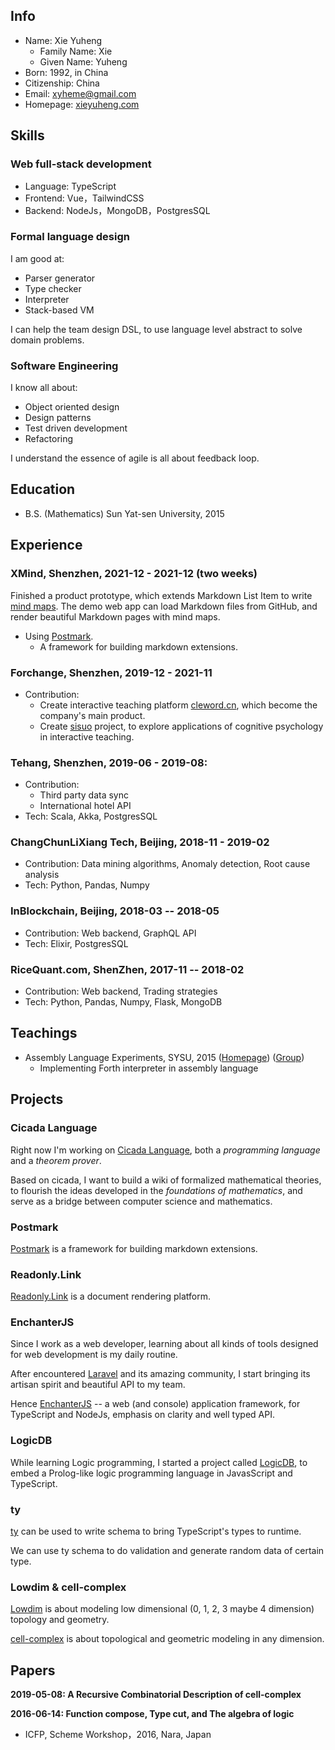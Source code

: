 ## Info

- Name: Xie Yuheng
  - Family Name: Xie
  - Given Name: Yuheng
- Born: 1992, in China
- Citizenship: China
- Email: [xyheme@gmail.com](mailto:xyheme@gmail.com)
- Homepage: [xieyuheng.com](https://xieyuheng.com)

## Skills

### Web full-stack development

- Language: TypeScript
- Frontend: Vue，TailwindCSS
- Backend: NodeJs，MongoDB，PostgresSQL

### Formal language design

I am good at:

- Parser generator
- Type checker
- Interpreter
- Stack-based VM

I can help the team design DSL, to use language level abstract to solve domain problems.

### Software Engineering

I know all about:

- Object oriented design
- Design patterns
- Test driven development
- Refactoring

I understand the essence of agile is all about feedback loop.

## Education

- B.S. (Mathematics) Sun Yat-sen University, 2015

## Experience

### XMind, Shenzhen, 2021-12 - 2021-12 (two weeks)

Finished a product prototype, which extends Markdown List Item to write [mind maps](https://en.wikipedia.org/wiki/Mind_map).
The demo web app can load Markdown files from GitHub,
and render beautiful Markdown pages with mind maps.

- Using [Postmark](https://github.com/xieyuheng/postmark).
  - A framework for building markdown extensions.

### Forchange, Shenzhen, 2019-12 - 2021-11

- Contribution:
  - Create interactive teaching platform [cleword.cn](https://cleword.cn), which become the company's main product.
  - Create [sisuo](https://sisuo.cleword.cn) project, to explore applications of cognitive psychology in interactive teaching.

### Tehang, Shenzhen, 2019-06 - 2019-08:

- Contribution:
  - Third party data sync
  - International hotel API
- Tech: Scala, Akka, PostgresSQL

### ChangChunLiXiang Tech, Beijing, 2018-11 - 2019-02

- Contribution: Data mining algorithms, Anomaly detection, Root cause analysis
- Tech: Python, Pandas, Numpy

### InBlockchain, Beijing, 2018-03 -- 2018-05

- Contribution: Web backend, GraphQL API
- Tech: Elixir, PostgresSQL

### RiceQuant.com, ShenZhen, 2017-11 -- 2018-02

- Contribution: Web backend, Trading strategies
- Tech: Python, Pandas, Numpy, Flask, MongoDB

## Teachings

- Assembly Language Experiments, SYSU, 2015
  ([Homepage](http://the-little-language-designer.github.io/cicada-nymph/course/contents.html))
  ([Group](https://github.com/the-little-language-designer))
  - Implementing Forth interpreter in assembly language

## Projects

### Cicada Language

Right now I'm working on [Cicada Language](https://cicada-lang.org),
both a *programming language* and a *theorem prover*.

Based on cicada, I want to build a wiki of formalized
mathematical theories, to flourish the ideas developed in the
*foundations of mathematics*, and serve as a bridge between computer
science and mathematics.

### Postmark

[Postmark](https://github.com/xieyuheng/postmark)
is a framework for building markdown extensions.

### Readonly.Link

[Readonly.Link](https://readonly.link)
is a document rendering platform.

### EnchanterJS

Since I work as a web developer, learning about all kinds of tools
designed for web development is my daily routine.

After encountered [Laravel](https://laravel.com) and its amazing community,
I start bringing its artisan spirit and beautiful API to my team.

Hence [EnchanterJS](https://github.com/enchanterjs/enchanter)
-- a web (and console) application framework,
for TypeScript and NodeJs, emphasis on clarity and well typed API.

### LogicDB

While learning Logic programming, I started a project called
[LogicDB](https://github.com/xieyuheng/logic-db), to embed a
Prolog-like logic programming language in JavasScript and TypeScript.

### ty

[ty](https://github.com/xieyuheng/ty) can be used to write schema to bring TypeScript's types to runtime.

We can use ty schema to do validation and generate random data of certain type.

### Lowdim & cell-complex

[Lowdim](https://github.com/xieyuheng/lowdim) is about modeling low
dimensional (0, 1, 2, 3 maybe 4 dimension) topology and geometry.

[cell-complex](https://github.com/xieyuheng/cell-complex) is about
topological and geometric modeling in any dimension.

## Papers

**2019-05-08: A Recursive Combinatorial Description of cell-complex**

**2016-06-14: Function compose, Type cut, and The algebra of logic**
- ICFP, Scheme Workshop，2016, Nara, Japan
